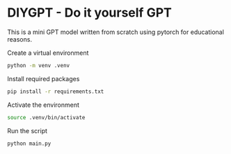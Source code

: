 # DIYGPT - Do it yourself GPT

This is a mini GPT model written from scratch using pytorch for educational reasons.

Create a virtual environment
``` bash
python -m venv .venv
```

Install required packages
``` bash
pip install -r requirements.txt
```

Activate the environment
``` bash
source .venv/bin/activate
```

Run the script
``` bash
python main.py
```
